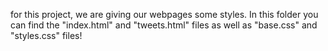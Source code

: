 for this project, we are giving our webpages some styles. 
In this folder you can find the "index.html" and "tweets.html" files as well as "base.css" and "styles.css" files!